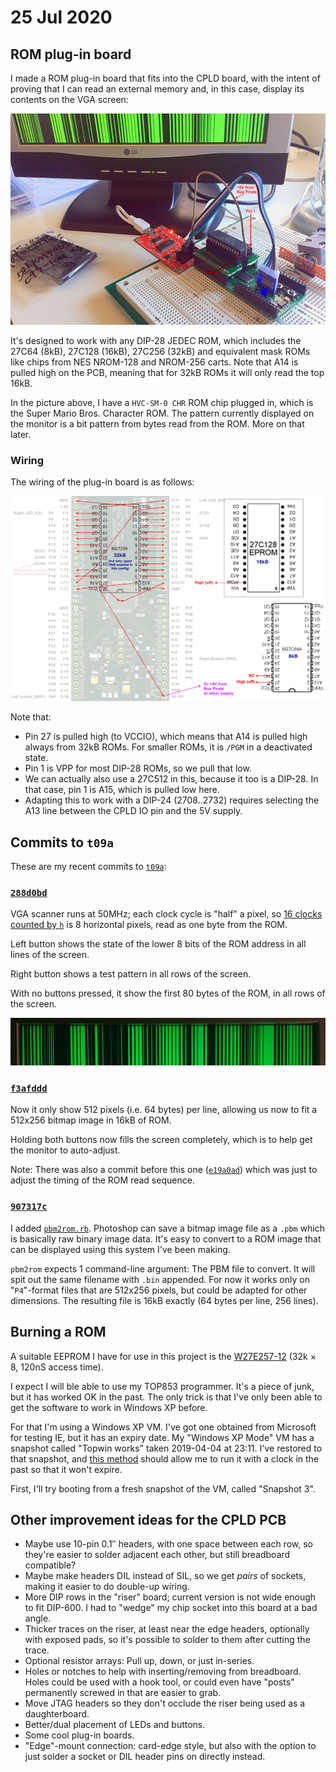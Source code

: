 # 25 Jul 2020

## ROM plug-in board

I made a ROM plug-in board that fits into the CPLD board, with the intent of proving that I can read an external memory and, in this case, display its contents on the VGA screen:

![ROM plug-in board in CPLD board](i/0047-rom-plugin.jpg)

It's designed to work with any DIP-28 JEDEC ROM, which includes the 27C64 (8kB), 27C128 (16kB), 27C256 (32kB) and equivalent mask ROMs like chips from NES NROM-128 and NROM-256 carts. Note that A14 is pulled high on the PCB, meaning that for 32kB ROMs it will only read the top 16kB.

In the picture above, I have a `HVC-SM-0 CHR` ROM chip plugged in, which is the Super Mario Bros. Character ROM. The pattern currently displayed on the monitor is a bit pattern from bytes read from the ROM. More on that later.

### Wiring

The wiring of the plug-in board is as follows:

![ROM wiring diagram](i/0047-rom-wiring.png)

Note that:
*   Pin 27 is pulled high (to VCCIO), which means that A14 is pulled high always from 32kB ROMs. For smaller ROMs, it is `/PGM` in a deactivated state.
*   Pin 1 is VPP for most DIP-28 ROMs, so we pull that low.
*   We can actually also use a 27C512 in this, because it too is a DIP-28. In that case, pin 1 is A15, which is pulled low here.
*   Adapting this to work with a DIP-24 (2708..2732) requires selecting the A13 line between the CPLD IO pin and the 5V supply.

## Commits to `t09a`

These are my recent commits to [`t09a`](https://github.com/algofoogle/sandpit/tree/master/fpga/XC9572XL/test09/t09a):

### [`288d0bd`](https://github.com/algofoogle/sandpit/commit/288d0bdc61e97abbe1d24a5ff2f07af84ba4df0f#diff-781ac0af63b12d0aaad826f58c10d831)

VGA scanner runs at 50MHz; each clock cycle is "half" a pixel, so [16 clocks counted by `h`](https://github.com/algofoogle/sandpit/blob/288d0bdc61e97abbe1d24a5ff2f07af84ba4df0f/fpga/XC9572XL/test09/t09a/t09a.v#L57-L58) is 8 horizontal pixels, read as one byte from the ROM.

Left button shows the state of the lower 8 bits of the ROM address in all lines of the screen.

Right button shows a test pattern in all rows of the screen.

With no buttons pressed, it show the first 80 bytes of the ROM, in all rows of the screen.

![Bars from first 80 bytes of the ROM](i/0047-rom-bars.jpg)


### [`f3afddd`](https://github.com/algofoogle/sandpit/commit/f3afddd90cd9665301fc8b262485466529dba075#diff-781ac0af63b12d0aaad826f58c10d831)

Now it only show 512 pixels (i.e. 64 bytes) per line, allowing us now to fit a 512x256 bitmap image in 16kB of ROM.

Holding both buttons now fills the screen completely, which is to help get the monitor to auto-adjust.

Note: There was also a commit before this one ([`e19a0ad`](https://github.com/algofoogle/sandpit/commit/e19a0ad09c022092e5bb571420edcd04f245340c#diff-781ac0af63b12d0aaad826f58c10d831)) which was just to adjust the timing of the ROM read sequence.

### [`907317c`](https://github.com/algofoogle/sandpit/commit/907317c853300f5e57b7f8895f7c22b3ed5f9a9c#diff-781ac0af63b12d0aaad826f58c10d831)

I added [`pbm2rom.rb`](https://github.com/algofoogle/sandpit/blob/master/fpga/XC9572XL/test09/t09a/data/pbm2rom.rb). Photoshop can save a bitmap image file as a `.pbm` which is basically raw binary image data. It's easy to convert to a ROM image that can be displayed using this system I've been making.

`pbm2rom` expects 1 command-line argument: The PBM file to convert. It will spit out the same filename with `.bin` appended. For now it works only on "`P4`"-format files that are 512x256 pixels, but could be adapted for other dimensions. The resulting file is 16kB exactly (64 bytes per line, 256 lines).

## Burning a ROM

A suitable EEPROM I have for use in this project is the [W27E257-12](http://pdf.datasheetcatalog.com/datasheet/WinbondElectronics/mXyzrstw.pdf) (32k &times; 8, 120nS access time).

I expect I will ble able to use my TOP853 programmer. It's a piece of junk, but it has worked OK in the past. The only trick is that I've only been able to get the software to work in Windows XP before.

For that I'm using a Windows XP VM. I've got one obtained from Microsoft for testing IE, but it has an expiry date. My "Windows XP Mode" VM has a snapshot called "Topwin works" taken 2019-04-04 at 23:11. I've restored to that snapshot, and [this method](https://superuser.com/a/539881) should allow me to run it with a clock in the past so that it won't expire.

First, I'll try booting from a fresh snapshot of the VM, called "Snapshot 3".


## Other improvement ideas for the CPLD PCB

*   Maybe use 10-pin 0.1&Prime; headers, with one space between each row, so they're easier to solder adjacent each other, but still breadboard compatible?
*   Maybe make headers DIL instead of SIL, so we get *pairs* of sockets, making it easier to do double-up wiring.
*   More DIP rows in the "riser" board; current version is not wide enough to fit DIP-600. I had to "wedge" my chip socket into this board at a bad angle.
*   Thicker traces on the riser, at least near the edge headers, optionally with exposed pads, so it's possible to solder to them after cutting the trace.
*   Optional resistor arrays: Pull up, down, or just in-series.
*   Holes or notches to help with inserting/removing from breadboard. Holes could be used with a hook tool, or could even have "posts" permanently screwed in that are easier to grab.
*   Move JTAG headers so they don't occlude the riser being used as a daughterboard.
*   Better/dual placement of LEDs and buttons.
*   Some cool plug-in boards.
*   "Edge"-mount connection: card-edge style, but also with the option to just solder a socket or DIL header pins on directly instead.
